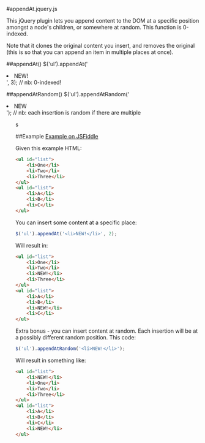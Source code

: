 #appendAt.jquery.js

This jQuery plugin lets you append content to the DOM at a specific position amongst a node's children, or somewhere at random.  This function is 0-indexed.

Note that it clones the original content you insert, and removes the original (this is so that you can append an item in multiple places at once).

##appendAt()
    $('ul').appendAt('<li>NEW!</li>', 3); // nb: 0-indexed!

##appendAtRandom()
    $('ul').appendAtRandom('<li>NEW</li>'); // nb: each insertion is random if there are multiple <ul>s

##Example
[Example on JSFiddle](http://jsfiddle.net/pete_otaqui/MvWPh/2/)

Given this example HTML:

```html
<ul id="list">
    <li>One</li>
    <li>Two</li>
    <li>Three</li>
</ul>
<ul id="list">
    <li>A</li>
    <li>B</li>
    <li>C</li>
</ul>
```

You can insert some content at a specific place:

```javascript
$('ul').appendAt('<li>NEW!</li>', 2);
```

Will result in:

```html
<ul id="list">
    <li>One</li>
    <li>Two</li>
    <li>NEW!</li>
    <li>Three</li>
</ul>
<ul id="list">
    <li>A</li>
    <li>B</li>
    <li>NEW!</li>
    <li>C</li>
</ul>
```

Extra bonus - you can insert content at random.  Each insertion will be at a possibly different random position.  This code:

```javascript
$('ul').appendAtRandom('<li>NEW!</li>');
```

Will result in something like:

```html
<ul id="list">
    <li>NEW!</li>
    <li>One</li>
    <li>Two</li>
    <li>Three</li>
</ul>
<ul id="list">
    <li>A</li>
    <li>B</li>
    <li>C</li>
    <li>NEW!</li>
</ul>
```


